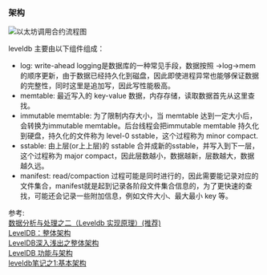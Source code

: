 



### 架构    
![以太坊调用合约流程图](https://github.com/jxu86/technique-architect/blob/master/file/database/leveldb-architecture.png)

leveldb 主要由以下组件组成：

* log: write-ahead logging是数据库的一种常见手段，数据按照 ->log->mem 的顺序更新，由于数据已经持久化到磁盘，因此即使进程异常也能够保证数据的完整性，同时这里是追加写，因此写性能极高。
* memtable: 最近写入的 key-value 数据，内存存储，读取数据首先从这里查找。
* immutable memtable: 为了限制内存大小，当 memtable 达到一定大小后，会转换为immutable memtable。后台线程会把immutable memtable 持久化到硬盘，持久化的文件称为 level-0 sstable，这个过程称为 minor compact.
* sstable: 由上层(or上上层)的 sstable 合并成新的sstable，并写入到下一层，这个过程称为 major compact，因此层数越小，数据越新，层数越大，数据越久远。
* manifest: read/compaction 过程可能是同时进行的，因此需要能记录对应的文件集合，manifest就是起到记录各阶段文件集合信息的，为了更快速的查找，可能还会记录一些附加信息，例如文件大小、最大最小 key 等。



参考:   
[数据分析与处理之二（Leveldb 实现原理）(推荐)](https://www.cnblogs.com/haippy/archive/2011/12/04/2276064.html)   
[LevelDB：整体架构](https://www.jianshu.com/p/6e49aa5182f0)     
[LevelDB深入浅出之整体架构](https://baijiahao.baidu.com/s?id=1634577516618476849&wfr=spider&for=pc)         
[LevelDB 功能与架构](https://www.jianshu.com/p/223f0c73ddc2)             
[leveldb笔记之1:基本架构](https://izualzhy.cn/leveldb-architecture)